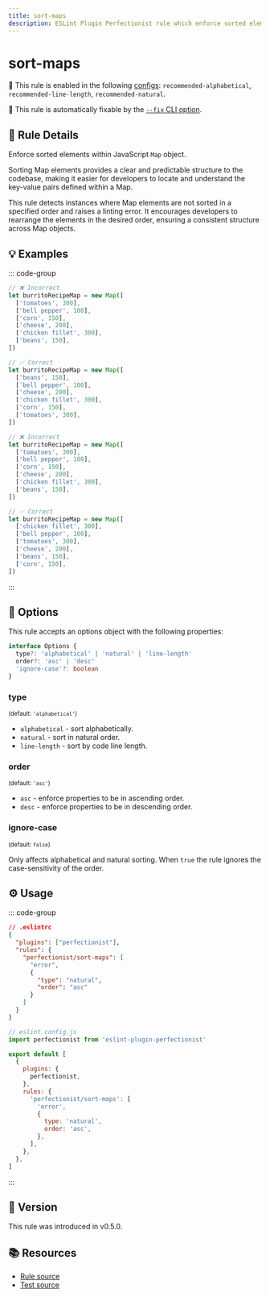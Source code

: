 ```yaml
---
title: sort-maps
description: ESLint Plugin Perfectionist rule which enforce sorted element within JavaScript Map object
---
```


# sort-maps

💼 This rule is enabled in the following [configs](/configs/): `recommended-alphabetical`, `recommended-line-length`, `recommended-natural`.

🔧 This rule is automatically fixable by the [`--fix` CLI option](https://eslint.org/docs/latest/user-guide/command-line-interface#--fix).

<!-- end auto-generated rule header -->

## 📖 Rule Details

Enforce sorted elements within JavaScript `Map` object.

Sorting Map elements provides a clear and predictable structure to the codebase, making it easier for developers to locate and understand the key-value pairs defined within a Map.

This rule detects instances where Map elements are not sorted in a specified order and raises a linting error. It encourages developers to rearrange the elements in the desired order, ensuring a consistent structure across Map objects.

## 💡 Examples

::: code-group

<!-- prettier-ignore -->
```js [Alphabetical and Natural Sorting]
// ❌ Incorrect
let burritoRecipeMap = new Map([
  ['tomatoes', 300],
  ['bell pepper', 100],
  ['corn', 150],
  ['cheese', 200],
  ['chicken fillet', 300],
  ['beans', 150],
])

// ✅ Correct
let burritoRecipeMap = new Map([
  ['beans', 150],
  ['bell pepper', 100],
  ['cheese', 200],
  ['chicken fillet', 300],
  ['corn', 150],
  ['tomatoes', 300],
])
```

```js [Sorting by Line Length]
// ❌ Incorrect
let burritoRecipeMap = new Map([
  ['tomatoes', 300],
  ['bell pepper', 100],
  ['corn', 150],
  ['cheese', 200],
  ['chicken fillet', 300],
  ['beans', 150],
])

// ✅ Correct
let burritoRecipeMap = new Map([
  ['chicken fillet', 300],
  ['bell pepper', 100],
  ['tomatoes', 300],
  ['cheese', 200],
  ['beans', 150],
  ['corn', 150],
])
```

:::

## 🔧 Options

This rule accepts an options object with the following properties:

```ts
interface Options {
  type?: 'alphabetical' | 'natural' | 'line-length'
  order?: 'asc' | 'desc'
  'ignore-case'?: boolean
}
```

### type

<sub>(default: `'alphabetical'`)</sub>

- `alphabetical` - sort alphabetically.
- `natural` - sort in natural order.
- `line-length` - sort by code line length.

### order

<sub>(default: `'asc'`)</sub>

- `asc` - enforce properties to be in ascending order.
- `desc` - enforce properties to be in descending order.

### ignore-case

<sub>(default: `false`)</sub>

Only affects alphabetical and natural sorting. When `true` the rule ignores the case-sensitivity of the order.

## ⚙️ Usage

::: code-group

```json [Legacy Config]
// .eslintrc
{
  "plugins": ["perfectionist"],
  "rules": {
    "perfectionist/sort-maps": [
      "error",
      {
        "type": "natural",
        "order": "asc"
      }
    ]
  }
}
```

```js [Flat Config]
// eslint.config.js
import perfectionist from 'eslint-plugin-perfectionist'

export default [
  {
    plugins: {
      perfectionist,
    },
    rules: {
      'perfectionist/sort-maps': [
        'error',
        {
          type: 'natural',
          order: 'asc',
        },
      ],
    },
  },
]
```

:::

## 🚀 Version

This rule was introduced in v0.5.0.

## 📚 Resources

- [Rule source](https://github.com/lzear/eslint-plugin-dont/blob/main/rules/sort-maps.ts)
- [Test source](https://github.com/lzear/eslint-plugin-dont/blob/main/test/sort-maps.test.ts)
